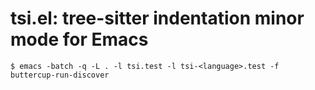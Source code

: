 # tsi.el: tree-sitter indentation minor mode for Emacs

`$ emacs -batch -q -L . -l tsi.test -l tsi-<language>.test -f buttercup-run-discover`
